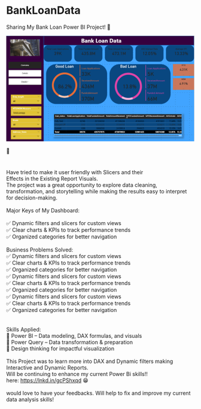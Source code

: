 # BankLoanData
<p align="left">Sharing My Bank Loan Power BI Project! 🛂 <br>
 
 ![Powerbi Bank Loan Data Analysis](https://github.com/HarshMehr34/BankLoanData/blob/9ed7aa73679bd03896a23e1ea523fd1270814bc8/BankLoanDashboard.png)

🛂
###

<br>Have tried to make it user friendly with Slicers and their <br>Effects in the Existing Report Visuals.<br>The project was a great opportunity to explore data cleaning, transformation, and storytelling while making the results easy to interpret<br>for decision-making.<br>
<br>Major Keys of My Dashboard:<br>
<br> ✅ Dynamic filters and slicers for custom views<br> ✅ Clear charts & KPIs to track performance trends<br> ✅ Organized categories for better navigation<br><br>Business Problems Solved:<br>✅ Dynamic filters and slicers for custom views<br> ✅ Clear charts & KPIs to track performance trends<br> ✅ Organized categories for better navigation<br>✅ Dynamic filters and slicers for custom views<br> ✅ Clear charts & KPIs to track performance trends<br> ✅ Organized categories for better navigation<br>✅ Dynamic filters and slicers for custom views<br> ✅ Clear charts & KPIs to track performance trends<br> ✅ Organized categories for better navigation<br><br><br>Skills Applied:<br> 🔹 Power BI – Data modeling, DAX formulas, and visuals<br> 🔹 Power Query – Data transformation & preparation<br> 🔹 Design thinking for impactful visualization<br><br> This Project was to learn more into DAX and Dynamic filters making Interactive and Dynamic Reports.<br>Will be continuing to enhance my current Power Bi skills!!<br>here: https://lnkd.in/gcPShxqd 😁 <br><br>would love to have your feedbacks. Will help to fix and improve my current data analysis skills!</p>

###
